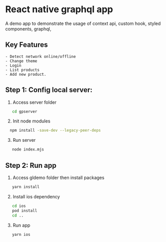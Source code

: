 # React native graphql app

A demo app to demonstrate the usage of context api, custom hook, styled components, graphql,

## Key Features

```
- Detect network online/offline
- Change theme
- Login
- List products
- Add new product.
```

## Step 1: Config local server:

1. Access server folder

```bash
   cd gpserver
```

2. Init node modules

```bash
  npm install -save-dev --legacy-peer-deps
```

3. Run server

```bash
   node index.mjs
```

## Step 2: Run app

1. Access gldemo folder then install packages

```bash
   yarn install
```

2. Install ios dependency

```bash
   cd ios
   pod install
   cd ..
```

3. Run app

```bash
   yarn ios
```
